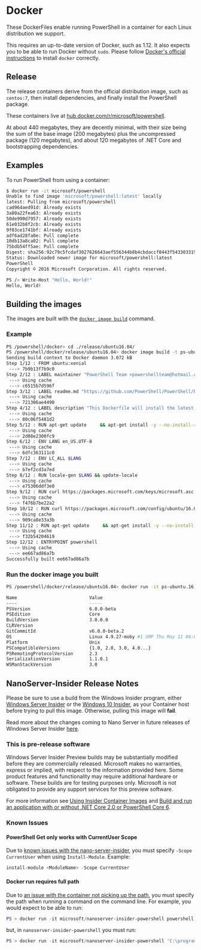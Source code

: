 # Docker

These DockerFiles enable running PowerShell in a container for each Linux distribution we support.

This requires an up-to-date version of Docker, such as 1.12.
It also expects you to be able to run Docker without `sudo`.
Please follow [Docker's official instructions][install] to install `docker` correctly.

[install]: https://docs.docker.com/engine/installation/

## Release

The release containers derive from the official distribution image,
such as `centos:7`, then install dependencies,
and finally install the PowerShell package.

These containers live at [hub.docker.com/r/microsoft/powershell][docker-release].

At about 440 megabytes, they are decently minimal,
with their size being the sum of the base image (200 megabytes)
plus the uncompressed package (120 megabytes),
and about 120 megabytes of .NET Core and bootstrapping dependencies.

[docker-release]: https://hub.docker.com/r/microsoft/powershell/

## Examples

To run PowerShell from using a container:

```sh
$ docker run -it microsoft/powershell
Unable to find image 'microsoft/powershell:latest' locally
latest: Pulling from microsoft/powershell
cad964aed91d: Already exists
3a80a22fea63: Already exists
50de990d7957: Already exists
61e032b8f2cb: Already exists
9f03ce1741bf: Already exists
adf6ad28fa0e: Pull complete
10db13a8ca02: Pull complete
75bdb54ff5ae: Pull complete
Digest: sha256:92c79c5fcdaf3027626643aef556344b8b4cbdaccf8443f543303319949c7f3a
Status: Downloaded newer image for microsoft/powershell:latest
PowerShell
Copyright © 2016 Microsoft Corporation. All rights reserved.

PS /> Write-Host "Hello, World!"
Hello, World!
```

## Building the images

The images are built with the [`docker image build`](https://docs.docker.com/engine/reference/commandline/image_build/) command.

### Example

```sh
PS /powershell/docker> cd ./release/ubuntu16.04/
PS /powershell/docker/release/ubuntu16.04> docker image build -t ps-ubuntu.16.04 .
Sending build context to Docker daemon 3.072 kB
Step 1/12 : FROM ubuntu:xenial
 ---> 7b9b13f7b9c0
Step 2/12 : LABEL maintainer "PowerShell Team <powershellteam@hotmail.com>"
 ---> Using cache
 ---> c6515b7d596f
Step 3/12 : LABEL readme.md "https://github.com/PowerShell/PowerShell/blob/master/docker/README.md"
 ---> Using cache
 ---> 721306ae4490
Step 4/12 : LABEL description "This Dockerfile will install the latest release of PS."
 ---> Using cache
 ---> 80c06f5481d2
Step 5/12 : RUN apt-get update     && apt-get install -y --no-install-recommends         apt-utils         ca-certificates         curl         apt-transport-https         locales    && rm -rf /var/lib/apt/lists/*
 ---> Using cache
 ---> 2d08e2300fc9
Step 6/12 : ENV LANG en_US.UTF-8
 ---> Using cache
 ---> 6dfc363111c0
Step 7/12 : ENV LC_ALL $LANG
 ---> Using cache
 ---> b7ef2cd3a7ed
Step 8/12 : RUN locale-gen $LANG && update-locale
 ---> Using cache
 ---> e75306ddf3e0
Step 9/12 : RUN curl https://packages.microsoft.com/keys/microsoft.asc | apt-key add -
 ---> Using cache
 ---> f476b7be22a2
Step 10/12 : RUN curl https://packages.microsoft.com/config/ubuntu/16.04/prod.list | tee /etc/apt/sources.list.d/microsoft.list
 ---> Using cache
 ---> 909ca8e33a3b
Step 11/12 : RUN apt-get update     && apt-get install -y --no-install-recommends     powershell
 ---> Using cache
 ---> f32b54204619
Step 12/12 : ENTRYPOINT powershell
 ---> Using cache
 ---> ee667ad86a7b
Successfully built ee667ad86a7b
```

### Run the docker image you built

```sh
PS /powershell/docker/release/ubuntu16.04> docker run -it ps-ubuntu.16.04 powershell -c '$psversiontable'

Name                           Value
----                           -----
PSVersion                      6.0.0-beta
PSEdition                      Core
BuildVersion                   3.0.0.0
CLRVersion
GitCommitId                    v6.0.0-beta.2
OS                             Linux 4.9.27-moby #1 SMP Thu May 11 04:01:18 ...
Platform                       Unix
PSCompatibleVersions           {1.0, 2.0, 3.0, 4.0...}
PSRemotingProtocolVersion      2.3
SerializationVersion           1.1.0.1
WSManStackVersion              3.0

```

## NanoServer-Insider Release Notes

Please be sure to use a build from the Windows Insider program, either [Windows Server Insider](https://www.microsoft.com/en-us/software-download/windowsinsiderpreviewserver) or the [Windows 10 Insider](https://insider.windows.com/GettingStarted),
as your Container host before trying to pull this image. Otherwise, pulling this image will **fail**.

Read more about the changes coming to Nano Server in future releases of Windows Server Insider [here](https://docs.microsoft.com/en-us/windows-server/get-started/nano-in-semi-annual-channel).

### This is pre-release software

Windows Server Insider Preview builds may be substantially modified before they are commercially released. Microsoft makes no warranties, express or implied, with respect to the information provided here.
Some product features and functionality may require additional hardware or software. These builds are for testing purposes only. Microsoft is not obligated to provide any support services for this preview software.

For more information see [Using Insider Container Images](https://github.com/Microsoft/Virtualization-Documentation/blob/live/virtualization/windowscontainers/quick-start/Using-Insider-Container-Images.md)
and [Build and run an application with or without .NET Core 2.0 or PowerShell Core 6](https://github.com/Microsoft/Virtualization-Documentation/blob/live/virtualization/windowscontainers/quick-start/Nano-RS3-.NET-Core-and-PS.md).

### Known Issues

#### PowerShell Get only works with CurrentUser Scope

Due to [known issues with the nano-server-insider](https://github.com/Microsoft/Virtualization-Documentation/blob/live/virtualization/windowscontainers/quick-start/Insider-Known-Issues.md#build-16237),
you must specify `-Scope CurrentUser` when using `Install-Module`.  Example:

```PowerShell
install-module <ModuleName> -Scope CurrentUser
```

#### Docker run requires full path

Due to [an issue with the container not picking up the path](https://github.com/Microsoft/Virtualization-Documentation/blob/live/virtualization/windowscontainers/quick-start/Insider-Known-Issues.md#build-16237), you must specify the path
when running a command on the command line.  For example, you would expect to be able to run:

```PowerShell
PS > docker run -it microsoft/nanoserver-insider-powershell powershell -c '$psversiontable'
```

but, in `nanoserver-insider-powershell` you must run:

```PowerShell
PS > docker run -it microsoft/nanoserver-insider-powershell 'C:\program files\powershell\powershell' -c '$psversiontable'
```
